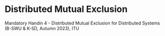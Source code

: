 # Distributed Mutual Exclusion
 Mandatory Handin 4 - Distributed Mutual Exclusion  for Distributed Systems (B-SWU & K-SD, Autumn 2023), ITU
